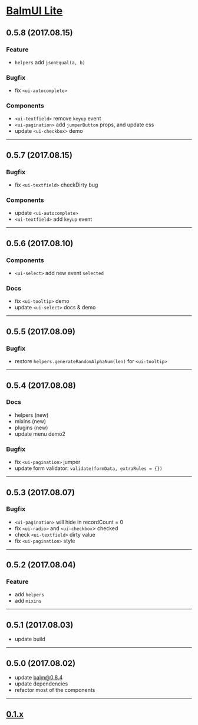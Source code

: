 # [BalmUI Lite](http://balmjs.com/ui-vue-lite/)

## 0.5.8 (2017.08.15)

### Feature

- `helpers` add `jsonEqual(a, b)`

### Bugfix

- fix `<ui-autocomplete>`

### Components

- `<ui-textfield>` remove `keyup` event
- `<ui-pagination>` add `jumperButton` props, and update css
- update `<ui-checkbox>` demo

---

## 0.5.7 (2017.08.15)

### Bugfix

- fix `<ui-textfield>` checkDirty bug

### Components

- update `<ui-autocomplete>`
- `<ui-textfield>` add `keyup` event

---

## 0.5.6 (2017.08.10)

### Components

- `<ui-select>` add new event `selected`

### Docs

- fix `<ui-tooltip>` demo
- update `<ui-select>` docs & demo

---

## 0.5.5 (2017.08.09)

### Bugfix

- restore `helpers.generateRandomAlphaNum(len)` for `<ui-tooltip>`

---

## 0.5.4 (2017.08.08)

### Docs

- helpers (new)
- mixins (new)
- plugins (new)
- update menu demo2

### Bugfix

- fix `<ui-pagination>` jumper
- update form validator: `validate(formData, extraRules = {})`

---

## 0.5.3 (2017.08.07)

### Bugfix

- `<ui-pagination>` will hide in recordCount = 0
- fix `<ui-radio>` and `<ui-checkbox`> checked
- check `<ui-textfield>` dirty value
- fix `<ui-pagination>` style

---

## 0.5.2 (2017.08.04)

### Feature

- add `helpers`
- add `mixins`

---

## 0.5.1 (2017.08.03)

- update build

---

## 0.5.0 (2017.08.02)

- update balm@0.8.4
- update dependencies
- refactor most of the components

---

## [0.1.x](https://github.com/balmjs/ui-vue-lite/blob/0.1.x/CHANGELOG.md)

